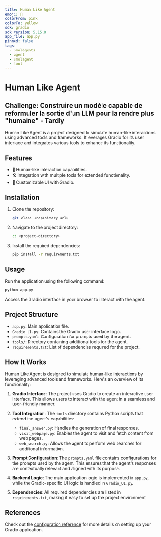 ```yaml
---
title: Human Like Agent
emoji: 🤖
colorFrom: pink
colorTo: yellow
sdk: gradio
sdk_version: 5.15.0
app_file: app.py
pinned: false
tags:
  - smolagents
  - agent
  - smolagent
  - tool
---
```


# Human Like Agent

## Challenge: Construire un modèle capable de reformuler la sortie d'un LLM pour la rendre plus "humaine" - Tardly

Human Like Agent is a project designed to simulate human-like interactions using advanced tools and frameworks. It leverages Gradio for its user interface and integrates various tools to enhance its functionality.

## Features

- 🤖 Human-like interaction capabilities.
- 🛠️ Integration with multiple tools for extended functionality.
- 🎨 Customizable UI with Gradio.

## Installation

1. Clone the repository:
   ```bash
   git clone <repository-url>
   ```
2. Navigate to the project directory:
   ```bash
   cd <project-directory>
   ```
3. Install the required dependencies:
   ```bash
   pip install -r requirements.txt
   ```

## Usage

Run the application using the following command:

```bash
python app.py
```

Access the Gradio interface in your browser to interact with the agent.

## Project Structure

- `app.py`: Main application file.
- `Gradio_UI.py`: Contains the Gradio user interface logic.
- `prompts.yaml`: Configuration for prompts used by the agent.
- `tools/`: Directory containing additional tools for the agent.
- `requirements.txt`: List of dependencies required for the project.

## How It Works

Human Like Agent is designed to simulate human-like interactions by leveraging advanced tools and frameworks. Here's an overview of its functionality:

1. **Gradio Interface**: The project uses Gradio to create an interactive user interface. This allows users to interact with the agent in a seamless and user-friendly manner.

2. **Tool Integration**: The `tools` directory contains Python scripts that extend the agent's capabilities:

   - `final_answer.py`: Handles the generation of final responses.
   - `visit_webpage.py`: Enables the agent to visit and fetch content from web pages.
   - `web_search.py`: Allows the agent to perform web searches for additional information.

3. **Prompt Configuration**: The `prompts.yaml` file contains configurations for the prompts used by the agent. This ensures that the agent's responses are contextually relevant and aligned with its purpose.

4. **Backend Logic**: The main application logic is implemented in `app.py`, while the Gradio-specific UI logic is handled in `Gradio_UI.py`.

5. **Dependencies**: All required dependencies are listed in `requirements.txt`, making it easy to set up the project environment.

## References

Check out the [configuration reference](https://huggingface.co/docs/hub/spaces-config-reference) for more details on setting up your Gradio application.
